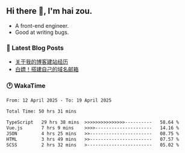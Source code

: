 ## Hi there 👋, I'm hai zou.

- A front-end engineer.
- Good at writing bugs.

### 📖 Latest Blog Posts
<!-- BLOG-POST-LIST:START -->
- [关于我的博客建站经历](https://www.izou.top/2025/01/blog-site-build/)
- [白嫖！搭建自己的域名邮箱](https://www.izou.top/2025/01/domain-mail/)
<!-- BLOG-POST-LIST:END -->

### 🕐 WakaTime
<!--START_SECTION:waka-->

```txt
From: 12 April 2025 - To: 19 April 2025

Total Time: 50 hrs 31 mins

TypeScript   29 hrs 38 mins  >>>>>>>>>>>>>>>----------   58.64 %
Vue.js       7 hrs 9 mins    >>>>---------------------   14.16 %
JSON         4 hrs 25 mins   >>-----------------------   08.75 %
HTML         3 hrs 49 mins   >>-----------------------   07.57 %
SCSS         2 hrs 32 mins   >------------------------   05.02 %
```

<!--END_SECTION:waka-->
